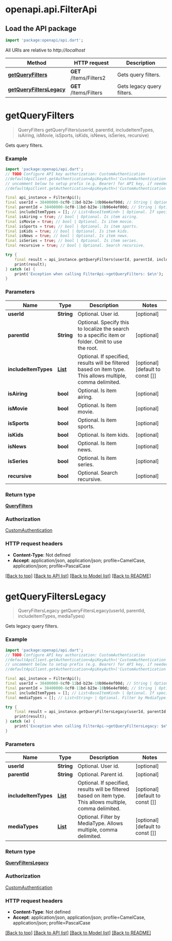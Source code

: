 # openapi.api.FilterApi

## Load the API package
```dart
import 'package:openapi/api.dart';
```

All URIs are relative to *http://localhost*

Method | HTTP request | Description
------------- | ------------- | -------------
[**getQueryFilters**](FilterApi.md#getqueryfilters) | **GET** /Items/Filters2 | Gets query filters.
[**getQueryFiltersLegacy**](FilterApi.md#getqueryfilterslegacy) | **GET** /Items/Filters | Gets legacy query filters.


# **getQueryFilters**
> QueryFilters getQueryFilters(userId, parentId, includeItemTypes, isAiring, isMovie, isSports, isKids, isNews, isSeries, recursive)

Gets query filters.

### Example
```dart
import 'package:openapi/api.dart';
// TODO Configure API key authorization: CustomAuthentication
//defaultApiClient.getAuthentication<ApiKeyAuth>('CustomAuthentication').apiKey = 'YOUR_API_KEY';
// uncomment below to setup prefix (e.g. Bearer) for API key, if needed
//defaultApiClient.getAuthentication<ApiKeyAuth>('CustomAuthentication').apiKeyPrefix = 'Bearer';

final api_instance = FilterApi();
final userId = 38400000-8cf0-11bd-b23e-10b96e4ef00d; // String | Optional. User id.
final parentId = 38400000-8cf0-11bd-b23e-10b96e4ef00d; // String | Optional. Specify this to localize the search to a specific item or folder. Omit to use the root.
final includeItemTypes = []; // List<BaseItemKind> | Optional. If specified, results will be filtered based on item type. This allows multiple, comma delimited.
final isAiring = true; // bool | Optional. Is item airing.
final isMovie = true; // bool | Optional. Is item movie.
final isSports = true; // bool | Optional. Is item sports.
final isKids = true; // bool | Optional. Is item kids.
final isNews = true; // bool | Optional. Is item news.
final isSeries = true; // bool | Optional. Is item series.
final recursive = true; // bool | Optional. Search recursive.

try {
    final result = api_instance.getQueryFilters(userId, parentId, includeItemTypes, isAiring, isMovie, isSports, isKids, isNews, isSeries, recursive);
    print(result);
} catch (e) {
    print('Exception when calling FilterApi->getQueryFilters: $e\n');
}
```

### Parameters

Name | Type | Description  | Notes
------------- | ------------- | ------------- | -------------
 **userId** | **String**| Optional. User id. | [optional] 
 **parentId** | **String**| Optional. Specify this to localize the search to a specific item or folder. Omit to use the root. | [optional] 
 **includeItemTypes** | [**List<BaseItemKind>**](BaseItemKind.md)| Optional. If specified, results will be filtered based on item type. This allows multiple, comma delimited. | [optional] [default to const []]
 **isAiring** | **bool**| Optional. Is item airing. | [optional] 
 **isMovie** | **bool**| Optional. Is item movie. | [optional] 
 **isSports** | **bool**| Optional. Is item sports. | [optional] 
 **isKids** | **bool**| Optional. Is item kids. | [optional] 
 **isNews** | **bool**| Optional. Is item news. | [optional] 
 **isSeries** | **bool**| Optional. Is item series. | [optional] 
 **recursive** | **bool**| Optional. Search recursive. | [optional] 

### Return type

[**QueryFilters**](QueryFilters.md)

### Authorization

[CustomAuthentication](../README.md#CustomAuthentication)

### HTTP request headers

 - **Content-Type**: Not defined
 - **Accept**: application/json, application/json; profile=CamelCase, application/json; profile=PascalCase

[[Back to top]](#) [[Back to API list]](../README.md#documentation-for-api-endpoints) [[Back to Model list]](../README.md#documentation-for-models) [[Back to README]](../README.md)

# **getQueryFiltersLegacy**
> QueryFiltersLegacy getQueryFiltersLegacy(userId, parentId, includeItemTypes, mediaTypes)

Gets legacy query filters.

### Example
```dart
import 'package:openapi/api.dart';
// TODO Configure API key authorization: CustomAuthentication
//defaultApiClient.getAuthentication<ApiKeyAuth>('CustomAuthentication').apiKey = 'YOUR_API_KEY';
// uncomment below to setup prefix (e.g. Bearer) for API key, if needed
//defaultApiClient.getAuthentication<ApiKeyAuth>('CustomAuthentication').apiKeyPrefix = 'Bearer';

final api_instance = FilterApi();
final userId = 38400000-8cf0-11bd-b23e-10b96e4ef00d; // String | Optional. User id.
final parentId = 38400000-8cf0-11bd-b23e-10b96e4ef00d; // String | Optional. Parent id.
final includeItemTypes = []; // List<BaseItemKind> | Optional. If specified, results will be filtered based on item type. This allows multiple, comma delimited.
final mediaTypes = []; // List<String> | Optional. Filter by MediaType. Allows multiple, comma delimited.

try {
    final result = api_instance.getQueryFiltersLegacy(userId, parentId, includeItemTypes, mediaTypes);
    print(result);
} catch (e) {
    print('Exception when calling FilterApi->getQueryFiltersLegacy: $e\n');
}
```

### Parameters

Name | Type | Description  | Notes
------------- | ------------- | ------------- | -------------
 **userId** | **String**| Optional. User id. | [optional] 
 **parentId** | **String**| Optional. Parent id. | [optional] 
 **includeItemTypes** | [**List<BaseItemKind>**](BaseItemKind.md)| Optional. If specified, results will be filtered based on item type. This allows multiple, comma delimited. | [optional] [default to const []]
 **mediaTypes** | [**List<String>**](String.md)| Optional. Filter by MediaType. Allows multiple, comma delimited. | [optional] [default to const []]

### Return type

[**QueryFiltersLegacy**](QueryFiltersLegacy.md)

### Authorization

[CustomAuthentication](../README.md#CustomAuthentication)

### HTTP request headers

 - **Content-Type**: Not defined
 - **Accept**: application/json, application/json; profile=CamelCase, application/json; profile=PascalCase

[[Back to top]](#) [[Back to API list]](../README.md#documentation-for-api-endpoints) [[Back to Model list]](../README.md#documentation-for-models) [[Back to README]](../README.md)

